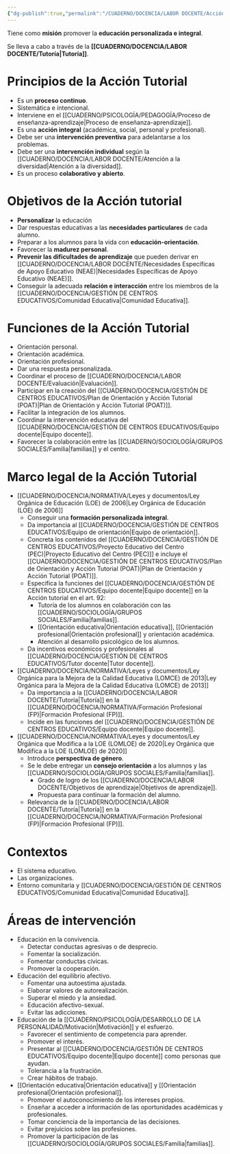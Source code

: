 ```yaml
---
{"dg-publish":true,"permalink":"/CUADERNO/DOCENCIA/LABOR DOCENTE/Acción tutorial/"}
---
```


Tiene como **misión** promover la **educación personalizada e integral**.

Se lleva a cabo a través de la **[[CUADERNO/DOCENCIA/LABOR DOCENTE/Tutoría\|Tutoría]]**.

# Principios de la Acción Tutorial
- Es un **proceso continuo**.
- Sistemática e intencional.
- Interviene en el [[CUADERNO/PSICOLOGÍA/PEDAGOGÍA/Proceso de enseñanza-aprendizaje\|Proceso de enseñanza-aprendizaje]].
- Es una **acción integral** (académica, social, personal y profesional).
- Debe ser una **intervención preventiva** para adelantarse a los problemas.
- Debe ser una **intervención individual** según la [[CUADERNO/DOCENCIA/LABOR DOCENTE/Atención a la diversidad\|Atención a la diversidad]].
- Es un proceso **colaborativo y abierto**.

# Objetivos de la Acción tutorial
- **Personalizar** la educación
- Dar respuestas educativas a las **necesidades particulares** de cada alumno.
- Preparar a los alumnos para la vida con **educación-orientación**.
- Favorecer la **madurez personal**.
- **Prevenir las dificultades de aprendizaje** que pueden derivar en [[CUADERNO/DOCENCIA/LABOR DOCENTE/Necesidades Específicas de Apoyo Educativo (NEAE)\|Necesidades Específicas de Apoyo Educativo (NEAE)]].
- Conseguir la adecuada **relación e interacción** entre los miembros de la [[CUADERNO/DOCENCIA/GESTIÓN DE CENTROS EDUCATIVOS/Comunidad Educativa\|Comunidad Educativa]].

# Funciones de la Acción Tutorial 
- Orientación personal.
- Orientación académica.
- Orientación profesional.
- Dar una respuesta personalizada.
- Coordinar el proceso de [[CUADERNO/DOCENCIA/LABOR DOCENTE/Evaluación\|Evaluación]].
- Participar en la creación del [[CUADERNO/DOCENCIA/GESTIÓN DE CENTROS EDUCATIVOS/Plan de Orientación y Acción Tutorial (POAT)\|Plan de Orientación y Acción Tutorial (POAT)]].
- Facilitar la integración de los alumnos.
- Coordinar la intervención educativa del [[CUADERNO/DOCENCIA/GESTIÓN DE CENTROS EDUCATIVOS/Equipo docente\|Equipo docente]].
- Favorecer la colaboración entre las [[CUADERNO/SOCIOLOGÍA/GRUPOS SOCIALES/Familia\|familias]] y el centro.

# Marco legal de la Acción Tutorial
- [[CUADERNO/DOCENCIA/NORMATIVA/Leyes y documentos/Ley Orgánica de Educación (LOE) de 2006\|Ley Orgánica de Educación (LOE) de 2006]]
	- Conseguir una **formación personalizada integral**.
	- Da importancia al [[CUADERNO/DOCENCIA/GESTIÓN DE CENTROS EDUCATIVOS/Equipo de orientación\|Equipo de orientación]].
	- Concreta los contenidos del [[CUADERNO/DOCENCIA/GESTIÓN DE CENTROS EDUCATIVOS/Proyecto Educativo del Centro (PEC)\|Proyecto Educativo del Centro (PEC)]] e incluye el [[CUADERNO/DOCENCIA/GESTIÓN DE CENTROS EDUCATIVOS/Plan de Orientación y Acción Tutorial (POAT)\|Plan de Orientación y Acción Tutorial (POAT)]].
	- Especifica la funciones del [[CUADERNO/DOCENCIA/GESTIÓN DE CENTROS EDUCATIVOS/Equipo docente\|Equipo docente]] en la Acción tutorial en el art. 92:
		- Tutoría de los alumnos en colaboración con las [[CUADERNO/SOCIOLOGÍA/GRUPOS SOCIALES/Familia\|familias]].
		- [[Orientación educativa\|Orientación educativa]], [[Orientación profesional\|Orientación profesional]] y orientación académica.
		- Atención al desarrollo psicológico de los alumnos.
	- Da incentivos económicos y profesionales al [[CUADERNO/DOCENCIA/GESTIÓN DE CENTROS EDUCATIVOS/Tutor docente\|Tutor docente]].
- [[CUADERNO/DOCENCIA/NORMATIVA/Leyes y documentos/Ley Orgánica para la Mejora de la Calidad Educativa (LOMCE) de 2013\|Ley Orgánica para la Mejora de la Calidad Educativa (LOMCE) de 2013]]
	- Da importancia a la [[CUADERNO/DOCENCIA/LABOR DOCENTE/Tutoría\|Tutoría]] en la [[CUADERNO/DOCENCIA/NORMATIVA/Formación Profesional (FP)\|Formación Profesional (FP)]].
	- Incide en las funciones del [[CUADERNO/DOCENCIA/GESTIÓN DE CENTROS EDUCATIVOS/Equipo docente\|Equipo docente]].
- [[CUADERNO/DOCENCIA/NORMATIVA/Leyes y documentos/Ley Orgánica que Modifica a la LOE (LOMLOE) de 2020\|Ley Orgánica que Modifica a la LOE (LOMLOE) de 2020]]
	- Introduce **perspectiva de género**.
	- Se le debe entregar un **consejo orientación** a los alumnos y las [[CUADERNO/SOCIOLOGÍA/GRUPOS SOCIALES/Familia\|familias]].
		- Grado de logro de los [[CUADERNO/DOCENCIA/LABOR DOCENTE/Objetivos de aprendizaje\|Objetivos de aprendizaje]].
		- Propuesta para continuar la formación del alumno.
	- Relevancia de la [[CUADERNO/DOCENCIA/LABOR DOCENTE/Tutoría\|Tutoría]] en la [[CUADERNO/DOCENCIA/NORMATIVA/Formación Profesional (FP)\|Formación Profesional (FP)]].

# Contextos
- El sistema educativo.
- Las organizaciones.
- Entorno comunitaria y [[CUADERNO/DOCENCIA/GESTIÓN DE CENTROS EDUCATIVOS/Comunidad Educativa\|Comunidad Educativa]].

# Áreas de intervención
- Educación en la convivencia.
	- Detectar conductas agresivas o de desprecio.
	- Fomentar la socialización.
	- Fomentar conductas cívicas.
	- Promover la cooperación.
- Educación del equilibrio afectivo.
	- Fomentar una autoestima ajustada.
	- Elaborar valores de autorealización.
	- Superar el miedo y la ansiedad.
	- Educación afectivo-sexual.
	- Evitar las adicciones.
- Educación de la [[CUADERNO/PSICOLOGÍA/DESARROLLO DE LA PERSONALIDAD/Motivación\|Motivación]] y el esfuerzo.
	- Favorecer el sentimiento de competencia para aprender.
	- Promover el interés.
	- Presentar al [[CUADERNO/DOCENCIA/GESTIÓN DE CENTROS EDUCATIVOS/Equipo docente\|Equipo docente]] como personas que ayudan.
	- Tolerancia a la frustración.
	- Crear hábitos de trabajo.
- [[Orientación educativa\|Orientación educativa]] y [[Orientación profesional\|Orientación profesional]].
	- Promover el autoconocimiento de los intereses propios.
	- Enseñar a acceder a información de las oportunidades académicas y profesionales. 
	- Tomar conciencia de la importancia de las decisiones.
	- Evitar prejuicios sobre las profesiones.
	- Promover la participación de las [[CUADERNO/SOCIOLOGÍA/GRUPOS SOCIALES/Familia\|familias]].